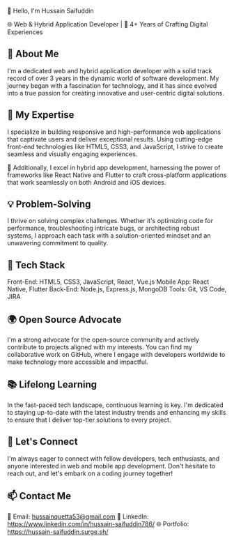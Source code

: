 👋 Hello, I'm Hussain Saifuddin

🌐 Web & Hybrid Application Developer | 🚀 4+ Years of Crafting Digital Experiences

📌 About Me
----------------
I'm a dedicated web and hybrid application developer with a solid track record of over 3 years in the dynamic world of software development. My journey began with a fascination for technology, and it has since evolved into a true passion for creating innovative and user-centric digital solutions.

🚀 My Expertise
----------------
I specialize in building responsive and high-performance web applications that captivate users and deliver exceptional results. Using cutting-edge front-end technologies like HTML5, CSS3, and JavaScript, I strive to create seamless and visually engaging experiences.

📱 Additionally, I excel in hybrid app development, harnessing the power of frameworks like React Native and Flutter to craft cross-platform applications that work seamlessly on both Android and iOS devices.

💡 Problem-Solving
----------------
I thrive on solving complex challenges. Whether it's optimizing code for performance, troubleshooting intricate bugs, or architecting robust systems, I approach each task with a solution-oriented mindset and an unwavering commitment to quality.

🧰 Tech Stack
----------------
Front-End: HTML5, CSS3, JavaScript, React, Vue.js
Mobile App: React Native, Flutter
Back-End: Node.js, Express.js, MongoDB
Tools: Git, VS Code, JIRA

🌍 Open Source Advocate
----------------
I'm a strong advocate for the open-source community and actively contribute to projects aligned with my interests. You can find my collaborative work on GitHub, where I engage with developers worldwide to make technology more accessible and impactful.

📚 Lifelong Learning
----------------
In the fast-paced tech landscape, continuous learning is key. I'm dedicated to staying up-to-date with the latest industry trends and enhancing my skills to ensure that I deliver top-tier solutions to every project.

🤝 Let's Connect
----------------
I'm always eager to connect with fellow developers, tech enthusiasts, and anyone interested in web and mobile app development. Don't hesitate to reach out, and let's embark on a coding journey together!

📫 Contact Me
----------------
📧 Email: hussainquetta53@gmail.com
💼 LinkedIn: https://www.linkedin.com/in/hussain-saifuddin786/
🌐 Portfolio: https://hussain-saifuddin.surge.sh/
